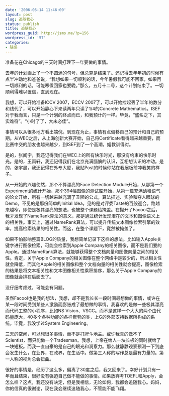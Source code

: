 ```yaml
---
date: '2006-05-14 11:46:00'
layout: post
slug: 追随我心
status: publish
title: 追随我心
wordpress_guid: http://jsms.me/?p=156
wordpress_id: '57'
categories:
- 随感
---
```


准备花在Chicago的三天时间打理下一年要做的事情。


去年的计划画上了一个不圆满的句号，但总算是结束了。还记得去年年初的时候有点半冲动地和爸爸说，“我想如果一切顺利的话，今年暑假我可能不回家，如果再一切顺利的话，可能寒假回家也要晚。”那么，五月十二号，这个计划结束了。一切顺利得难以置信，直到现在。


我想，可以开始准备ICCV 2007，ECCV 2007了，可以开始捡起丢了半年的数分和线代了，可以开始静心下来读两年只读了1/4的Concrete Mathematics。ISEF对于我而言，只是一个计划的终点而已，和我预计的一样。毕竟，“盛名之下，其实难符”。“小时了了，大未必佳”。


事情可以从很多地方看出端倪。到现在为止，事情有点偏移自己的预计和自己的预期。从WEC之后，从上海创新大赛开始，自己将Certificate看得越来越重要，而比赛中交的朋友也越来越少，到ISEF到了一个高潮，姐教训得对。


是的，张闻宇，我还记得我们在WEC上的所有快乐时光，那没有约束的快乐时光。是的，王雨轩，我还记得我们在北京充满腼腆的认识，互相想认识的冲动。是的，张宇晨，我还记得在外专大厦，我贴Post的时候你站在我展板前冲我笑的样子。


从一开始的兴趣使然，那个不算漂亮的Face Detection Module开始，从那第一个Experiment的统计开始，那个394幅图像的测试库开始，从第一篇充满幼稚语气的论文开始，所有一切越来越充满了丑陋的公式，算法描述、实验和夺人眼球的Demo。不见的是那份简单的Initial Idea，见的是对评委Taste的百般迎合。路越来越窄，即使是极其漂亮的想法，也被整个课题给掩盖。在抛开了Facool之后，我才发现了NameRank算法的意义，那是通过统计发现潜在的文本和图像语义上的相关性。事实上，通过NameRank算法，可以提升传统文本图像检索引擎的效率，提高检索结果的相关性。而这，在整个课题下，竟然被掩盖了。


如果不怕影响整篇BLOG的质量，我想简单记录下这样的想法。比如输入Apple关键字进行图像检索，可能会检索到Apple Company的相关图像，而不是我们要的Apple。通过NameRank算法，就能够获得整个文档向量和图像向量之间的相关性。肯定，关于Apple Company的相关图像在整个网络中是较少的，所以相关性就会降低，而其他Apple的相关图像和整个文档向量的相关性就会提高，图像检索的结果是将文本相关性和文本图像相关性乘积排序，那么关于Apple Company的图像就会排在后面去了。


没仔细考虑过，可能会有问题。


虽然Facool也是我的想法，我想，却不是我长长一段时间最想做的事情，或许在某一段时间受到某些人激励而膨胀成了最想做的事情。我喜欢的是做一些极其漂亮而代码工整的小程序，比如NS Vision、VSCC。而不是这样一个大大的两个由代码量庞大，40多个各种功能的各样嵌套的类，上G的外部支持数据所构成的系统。毕竟，我没学过System Engineering。


三天的空闲，可以想很多事情，而不是打牌斗地主。或许我真的做不了Scientist，而只能做一个Tradesman。我想，上帝在给人一块长板的同时就给了一块短板。而我一直自豪的是自己的眼光和洞察力。那么就静静观察预测一下到底会发生什么，在业界，在政界，在生活中。做第三人称的写作总是最有力量的。第一人称的视角总会扭曲。


很好的事情是，经历了这么多，偏离了30度之后，我又回来了。幸好计划只有一年而且结束，很好没有强迫自己做不能做的事情。如果放弃考TOEFL和Apply，会怎么样？这点，我还没有决定，但是我相信，无论如何，我都会追随我心。妈妈，你的信真的很谢谢，现在我会继续追随我心，不管能不能飞翔。
